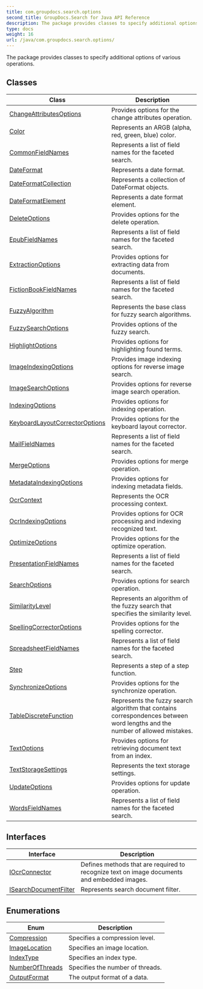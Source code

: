 ```yaml
---
title: com.groupdocs.search.options
second_title: GroupDocs.Search for Java API Reference
description: The package provides classes to specify additional options of various operations.
type: docs
weight: 16
url: /java/com.groupdocs.search.options/
---
```


The package provides classes to specify additional options of various operations.


## Classes

| Class | Description |
| --- | --- |
| [ChangeAttributesOptions](../com.groupdocs.search.options/changeattributesoptions) | Provides options for the change attributes operation. |
| [Color](../com.groupdocs.search.options/color) | Represents an ARGB (alpha, red, green, blue) color. |
| [CommonFieldNames](../com.groupdocs.search.options/commonfieldnames) | Represents a list of field names for the faceted search. |
| [DateFormat](../com.groupdocs.search.options/dateformat) | Represents a date format. |
| [DateFormatCollection](../com.groupdocs.search.options/dateformatcollection) | Represents a collection of  DateFormat  objects. |
| [DateFormatElement](../com.groupdocs.search.options/dateformatelement) | Represents a date format element. |
| [DeleteOptions](../com.groupdocs.search.options/deleteoptions) | Provides options for the delete operation. |
| [EpubFieldNames](../com.groupdocs.search.options/epubfieldnames) | Represents a list of field names for the faceted search. |
| [ExtractionOptions](../com.groupdocs.search.options/extractionoptions) | Provides options for extracting data from documents. |
| [FictionBookFieldNames](../com.groupdocs.search.options/fictionbookfieldnames) | Represents a list of field names for the faceted search. |
| [FuzzyAlgorithm](../com.groupdocs.search.options/fuzzyalgorithm) | Represents the base class for fuzzy search algorithms. |
| [FuzzySearchOptions](../com.groupdocs.search.options/fuzzysearchoptions) | Provides options of the fuzzy search. |
| [HighlightOptions](../com.groupdocs.search.options/highlightoptions) | Provides options for highlighting found terms. |
| [ImageIndexingOptions](../com.groupdocs.search.options/imageindexingoptions) | Provides image indexing options for reverse image search. |
| [ImageSearchOptions](../com.groupdocs.search.options/imagesearchoptions) | Provides options for reverse image search operation. |
| [IndexingOptions](../com.groupdocs.search.options/indexingoptions) | Provides options for indexing operation. |
| [KeyboardLayoutCorrectorOptions](../com.groupdocs.search.options/keyboardlayoutcorrectoroptions) | Provides options for the keyboard layout corrector. |
| [MailFieldNames](../com.groupdocs.search.options/mailfieldnames) | Represents a list of field names for the faceted search. |
| [MergeOptions](../com.groupdocs.search.options/mergeoptions) | Provides options for merge operation. |
| [MetadataIndexingOptions](../com.groupdocs.search.options/metadataindexingoptions) | Provides options for indexing metadata fields. |
| [OcrContext](../com.groupdocs.search.options/ocrcontext) | Represents the OCR processing context. |
| [OcrIndexingOptions](../com.groupdocs.search.options/ocrindexingoptions) | Provides options for OCR processing and indexing recognized text. |
| [OptimizeOptions](../com.groupdocs.search.options/optimizeoptions) | Provides options for the optimize operation. |
| [PresentationFieldNames](../com.groupdocs.search.options/presentationfieldnames) | Represents a list of field names for the faceted search. |
| [SearchOptions](../com.groupdocs.search.options/searchoptions) | Provides options for search operation. |
| [SimilarityLevel](../com.groupdocs.search.options/similaritylevel) | Represents an algorithm of the fuzzy search that specifies the similarity level. |
| [SpellingCorrectorOptions](../com.groupdocs.search.options/spellingcorrectoroptions) | Provides options for the spelling corrector. |
| [SpreadsheetFieldNames](../com.groupdocs.search.options/spreadsheetfieldnames) | Represents a list of field names for the faceted search. |
| [Step](../com.groupdocs.search.options/step) | Represents a step of a step function. |
| [SynchronizeOptions](../com.groupdocs.search.options/synchronizeoptions) | Provides options for the synchronize operation. |
| [TableDiscreteFunction](../com.groupdocs.search.options/tablediscretefunction) | Represents the fuzzy search algorithm that contains correspondences between word lengths and the number of allowed mistakes. |
| [TextOptions](../com.groupdocs.search.options/textoptions) | Provides options for retrieving document text from an index. |
| [TextStorageSettings](../com.groupdocs.search.options/textstoragesettings) | Represents the text storage settings. |
| [UpdateOptions](../com.groupdocs.search.options/updateoptions) | Provides options for update operation. |
| [WordsFieldNames](../com.groupdocs.search.options/wordsfieldnames) | Represents a list of field names for the faceted search. |

## Interfaces

| Interface | Description |
| --- | --- |
| [IOcrConnector](../com.groupdocs.search.options/iocrconnector) | Defines methods that are required to recognize text on image documents and embedded images. |
| [ISearchDocumentFilter](../com.groupdocs.search.options/isearchdocumentfilter) | Represents search document filter. |

## Enumerations

| Enum | Description |
| --- | --- |
| [Compression](../com.groupdocs.search.options/compression) | Specifies a compression level. |
| [ImageLocation](../com.groupdocs.search.options/imagelocation) | Specifies an image location. |
| [IndexType](../com.groupdocs.search.options/indextype) | Specifies an index type. |
| [NumberOfThreads](../com.groupdocs.search.options/numberofthreads) | Specifies the number of threads. |
| [OutputFormat](../com.groupdocs.search.options/outputformat) | The output format of a data. |
